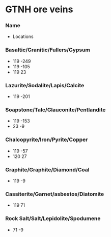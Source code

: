 # GTNH ore veins 

### Name
* Locations

### Basaltic/Granitic/Fullers/Gypsum
* 119 -249
* 119 -105
* 119   23

### Lazurite/Sodalite/Lapis/Calcite
* 119 -201

### Soapstone/Talc/Glauconite/Pentlandite
* 119 -153
* 23    -9

### Chalcopyrite/Iron/Pyrite/Copper
* 119  -57
* 120   27

### Graphite/Graphite/Diamond/Coal
* 119   -9

### Cassiterite/Garnet/asbestos/Diatomite
* 119   71

### Rock Salt/Salt/Lepidolite/Spodumene
* 71    -9

